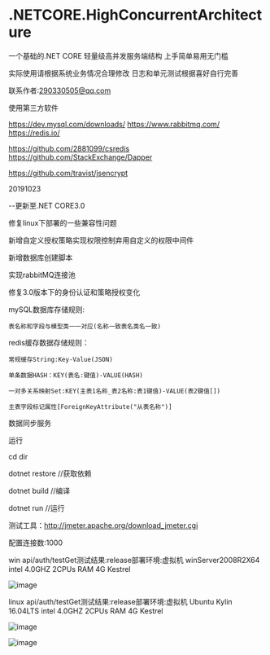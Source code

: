 # .NETCORE.HighConcurrentArchitecture

一个基础的.NET CORE 轻量级高并发服务端结构
上手简单易用无门槛

实际使用请根据系统业务情况合理修改 日志和单元测试根据喜好自行完善

联系作者:290330505@qq.com

使用第三方软件

https://dev.mysql.com/downloads/
https://www.rabbitmq.com/
https://redis.io/

https://github.com/2881099/csredis
https://github.com/StackExchange/Dapper

https://github.com/travist/jsencrypt



20191023

--更新至.NET CORE3.0 

修复linux下部署的一些兼容性问题

新增自定义授权策略实现权限控制弃用自定义的权限中间件

新增数据库创建脚本 

实现rabbitMQ连接池

修复3.0版本下的身份认证和策略授权变化

mySQL数据库存储规则:

    表名称和字段与模型类一一对应(名称一致表名类名一致)
    
redis缓存数据存储规则：

    常规缓存String:Key-Value(JSON)

    单条数据HASH：KEY(表名:键值)-VALUE(HASH)

    一对多关系映射Set:KEY(主表1名称_表2名称:表1键值)-VALUE(表2键值[]) 
    
    主表字段标记属性[ForeignKeyAttribute("从表名称")]

数据同步服务

运行

cd dir

dotnet restore  //获取依赖

dotnet build    //编译  

dotnet run      //运行

测试工具：http://jmeter.apache.org/download_jmeter.cgi

配置连接数:1000



win api/auth/testGet测试结果:release部署环境:虚拟机 winServer2008R2X64 intel 4.0GHZ 2CPUs RAM 4G Kestrel

![image](https://github.com/luoyuzhao/.NETCORE.HighConcurrentArchitecture/blob/master/test.jpg?raw=true)

linux api/auth/testGet测试结果:release部署环境:虚拟机 Ubuntu Kylin 16.04LTS intel 4.0GHZ 2CPUs RAM 4G Kestrel

![image](https://github.com/luoyuzhao/.NETCORE.HighConcurrentArchitecture/blob/master/testlinux.jpg?raw=true)

![image](https://github.com/luoyuzhao/.NETCORE.HighConcurrentArchitecture/blob/master/Screenshot.jpg?raw=true)
 




